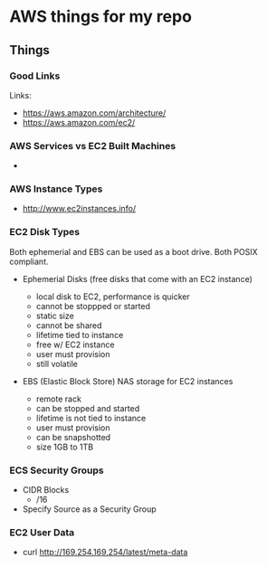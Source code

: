 # AWS things for my repo

## Things

### Good Links
Links:
- https://aws.amazon.com/architecture/ 
- https://aws.amazon.com/ec2/

### AWS Services vs EC2 Built Machines
- 

### AWS Instance Types
- http://www.ec2instances.info/

### EC2 Disk Types
Both ephemerial and EBS can be used as a boot drive. Both POSIX compliant. 
- Ephemerial Disks (free disks that come with an EC2 instance)
    - local disk to EC2, performance is quicker
    - cannot be stoppped or started
    - static size
    - cannot be shared
    - lifetime tied to instance
    - free w/ EC2 instance
    - user must provision
    - still volatile 

- EBS (Elastic Block Store) NAS storage for EC2 instances
    - remote rack
    - can be stopped and started
    - lifetime is not tied to instance
    - user must provision
    - can be snapshotted
    - size 1GB to 1TB 

### ECS Security Groups
- CIDR Blocks 
    - /16
- Specify Source as a Security Group 

### EC2 User Data
- curl http://169.254.169.254/latest/meta-data 

